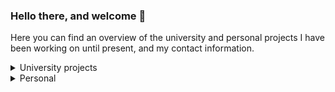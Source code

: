 ### Hello there, and welcome 👋

Here you can find an overview of the university and personal projects I have been working on until present, and my contact information.

<details>
<summary>University projects</summary>
<br>
Placeholder
</details>

<details>
<summary>Personal</summary>
<br>
Placeholder
</details>


<!--
**senker/senker** is a ✨ _special_ ✨ repository because its `README.md` (this file) appears on your GitHub profile.

Here are some ideas to get you started:

- 🔭 I’m currently working on ...
- 🌱 I’m currently learning ...
- 👯 I’m looking to collaborate on ...
- 🤔 I’m looking for help with ...
- 💬 Ask me about ...
- 📫 How to reach me: ...
- 😄 Pronouns: ...
- ⚡ Fun fact: ...
-->

